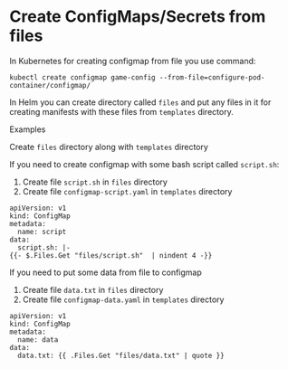 # Create ConfigMaps/Secrets from files

In Kubernetes for creating configmap from file you use command:

```
kubectl create configmap game-config --from-file=configure-pod-container/configmap/
```

In Helm you can create directory called `files` and put any files in it for creating manifests with these files from `templates` directory.

Examples

Create `files` directory along with `templates` directory

If you need to create configmap with some bash script called `script.sh`:
1) Create file `script.sh` in `files` directory
2) Create file `configmap-script.yaml` in `templates` directory
```
apiVersion: v1
kind: ConfigMap
metadata:
  name: script
data:
  script.sh: |-
{{- $.Files.Get "files/script.sh"  | nindent 4 -}}   
```

If you need to put some data from file to configmap
1) Create file `data.txt` in `files` directory
2) Create file `configmap-data.yaml` in `templates` directory
```
apiVersion: v1
kind: ConfigMap
metadata:
  name: data
data:
  data.txt: {{ .Files.Get "files/data.txt" | quote }}  
```